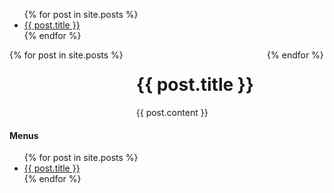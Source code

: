 ---
---

<div class="row">
  <div class="columns small-12 show-for-small-only">
    <ul class="menu">
      {% for post in site.posts %}
        <li>
          <a href="#{{ post.hash }}" class="a--menu">{{ post.title }}</a>
        </li>
      {% endfor %}
    </ul>
    <hr class="hr--small">
  </div>

  <div class="columns small-12 medium-9 large-10">
    {% for post in site.posts %}
      <div id="{{ post.hash }}">
        <h1>{{ post.title }}</h1>
        {{ post.content }}
      </div>
    {% endfor %}
  </div>

  <div class="columns medium-3 large-2 right show-for-medium" data-sticky-container>
    <div class="sticky" data-sticky data-top-anchor="lunch:top" data-btm-anchor="desserts:bottom">
      <h4>Menus</h4>
        <ul class="menu vertical">
          {% for post in site.posts %}
            <li>
              <a href="#{{ post.hash }}" class="a--menu">{{ post.title }}</a>
            </li>
          {% endfor %}
        </ul>
    </div>
  </div>
</div>


